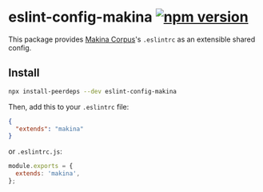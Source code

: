 # eslint-config-makina [![npm version][]][npm link]

This package provides [Makina Corpus][]'s `.eslintrc` as an extensible shared config.

## Install

```sh
npx install-peerdeps --dev eslint-config-makina
```

Then, add this to your `.eslintrc` file:

```json
{
  "extends": "makina"
}
```

or `.eslintrc.js`:

```js
module.exports = {
  extends: 'makina',
};
```

[npm version]: https://badge.fury.io/js/eslint-config-makina.svg
[Makina Corpus]: https://makina-corpus.com "Experts en logiciels libres, portails web et cartographie"
[npm link]: https://www.npmjs.com/package/eslint-config-makina "npm package"
